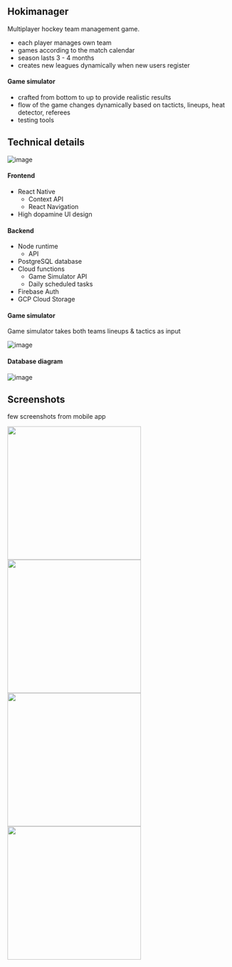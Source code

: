 ## Hokimanager

Multiplayer hockey team management game.
- each player manages own team
- games according to the match calendar
- season lasts 3 - 4 months
- creates new leagues dynamically when new users register

#### Game simulator
- crafted from bottom to up to provide realistic results
- flow of the game changes dynamically based on tacticts, lineups, heat detector, referees
- testing tools

 
## Technical details

![image](https://github.com/svhein/Hokimanager-public/blob/main/images/Hokimanager_block_diagram2.jpg)

#### Frontend

- React Native
  - Context API
  - React Navigation
- High dopamine UI design

#### Backend

- Node runtime
  - API
- PostgreSQL database
- Cloud functions
  - Game Simulator API
  - Daily scheduled tasks
- Firebase Auth
- GCP Cloud Storage
  

#### Game simulator

Game simulator takes both teams lineups & tactics as input

![image](https://github.com/svhein/Hokimanager-public/blob/main/images/GameSimulator_diagram.jpg)

#### Database diagram

![image](https://github.com/svhein/Hokimanager-public/blob/main/images/Hokimanager_Schema.svg)


## Screenshots

few screenshots from mobile app
<p float="left">
<img src='https://github.com/svhein/Hokimanager-public/blob/main/images/Lineup.jpg' width='300'>
<img src='https://github.com/svhein/Hokimanager-public/blob/main/images/ResultCenter.jpg' width='300'>
<img src='https://github.com/svhein/Hokimanager-public/blob/main/images/TeamView.jpg' width='300'>
<img src='https://github.com/svhein/Hokimanager-public/blob/main/images/GameScreen1.jpg' width='300'>
</p>


